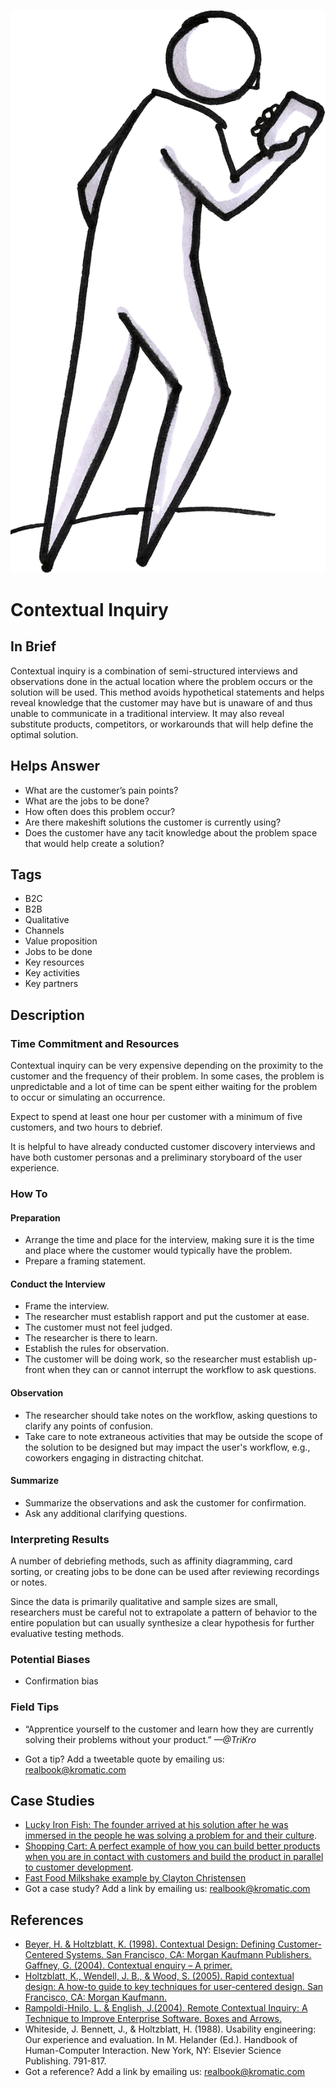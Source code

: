 ![](/assets/illustration-UserMobile01-shaded.png)

# Contextual Inquiry

## In Brief

Contextual inquiry is a combination of semi-structured interviews and observations done in the actual location where the problem occurs or the solution will be used. This method avoids hypothetical statements and helps reveal knowledge that the customer may have but is unaware of and thus unable to communicate in a traditional interview. It may also reveal substitute products, competitors, or workarounds that will help define the optimal solution.

## Helps Answer

* What are the customer’s pain points?
* What are the jobs to be done?
* How often does this problem occur?
* Are there makeshift solutions the customer is currently using?
* Does the customer have any tacit knowledge about the problem space that would help create a solution?

## Tags

* B2C
* B2B
* Qualitative
* Channels
* Value proposition
* Jobs to be done
* Key resources
* Key activities
* Key partners

## Description

### Time Commitment and Resources

Contextual inquiry can be very expensive depending on the proximity to the customer and the frequency of their problem. In some cases, the problem is unpredictable and a lot of time can be spent either waiting for the problem to occur or simulating an occurrence.

Expect to spend at least one hour per customer with a minimum of five customers, and two hours to debrief.

It is helpful to have already conducted customer discovery interviews and have both customer personas and a preliminary storyboard of the user experience.

### How To

#### Preparation

* Arrange the time and place for the interview, making sure it is the time and place where the customer would typically have the problem.
* Prepare a framing statement.

#### Conduct the Interview

* Frame the interview.
* The researcher must establish rapport and put the customer at ease.
* The customer must not feel judged. 
* The researcher is there to learn.
* Establish the rules for observation. 
* The customer will be doing work, so the researcher must establish up-front when they can or cannot interrupt the workflow to ask questions.

#### Observation

* The researcher should take notes on the workflow, asking questions to clarify any points of confusion.
* Take care to note extraneous activities that may be outside the scope of the solution to be designed but may impact the user's workflow, e.g., coworkers engaging in distracting chitchat.

#### Summarize

* Summarize the observations and ask the customer for confirmation.
* Ask any additional clarifying questions.

### Interpreting Results

A number of debriefing methods, such as affinity diagramming, card sorting, or creating jobs to be done can be used after reviewing recordings or notes.

Since the data is primarily qualitative and sample sizes are small, researchers must be careful not to extrapolate a pattern of behavior to the entire population but can usually synthesize a clear hypothesis for further evaluative testing methods.

### Potential Biases

* Confirmation bias

### Field Tips

* “Apprentice yourself to the customer and learn how they are currently solving their problems without your product.” _—@TriKro_

* Got a tip? Add a tweetable quote by emailing us: [realbook@kromatic.com](mailto:realbook@kromatic.com)

## Case Studies

* [Lucky Iron Fish: The founder arrived at his solution after he was immersed in the people he was solving a problem for and their culture](https://www.youtube.com/watch?v=M66ZU2PCIcM).
* [Shopping Cart: A perfect example of how you can build better products when you are in contact with customers and build the product in parallel to customer development](https://www.youtube.com/watch?v=M66ZU2PCIcM).
* [Fast Food Milkshake example by Clayton Christensen](https://www.youtube.com/watch?v=f84LymEs67Y)
* Got a case study? Add a link by emailing us: [realbook@kromatic.com](mailto:realbook@kromatic.com)

## References

* [Beyer, H. & Holtzblatt, K. \(1998\). Contextual Design: Defining Customer-Centered Systems. San Francisco, CA: Morgan Kaufmann Publishers. Gaffney, G. \(2004\). Contextual enquiry – A primer.](http://www.sitepoint.com/article/contextual-enquiry-primer)
* [Holtzblatt, K., Wendell, J. B., & Wood, S. \(2005\). Rapid contextual design: A how-to guide to key techniques for user-centered design. San Francisco, CA: Morgan Kaufmann.](https://www.elsevier.com/books/rapid-contextual-design/holtzblatt/978-0-12-354051-5)
* [Rampoldi-Hnilo, L. & English, J.\(2004\). Remote Contextual Inquiry: A Technique to Improve Enterprise Software. Boxes and Arrows.](http://boxesandarrows.com/view/remote_contextual_inquiry_a_technique_to_improve_enterprise_software)
* Whiteside, J. Bennett, J., & Holtzblatt, H. \(1988\). Usability engineering: Our experience and evaluation. In M. Helander \(Ed.\). Handbook of Human-Computer Interaction. New York, NY: Elsevier Science Publishing. 791-817.
* Got a reference? Add a link by emailing us: [realbook@kromatic.com](realbook@kromatic.com)




